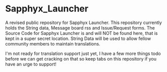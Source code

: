 # Sapphyx_Launcher
A revised public repository for Sapphyx Launcher. This repository currently holds the String data, Message board rss and Issue/Request forms. The Source Code for Sapphyx Launcher is and will NOT be found here, that is kept in a super secret location. String Data will be used to allow fellow community members to maintain translations.

I'm not ready for translation support just yet, I have a few more things todo before we can get cracking on that so keep tabs on this repository if you have an urge to support!
